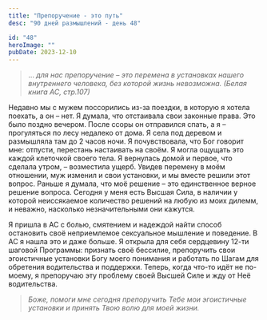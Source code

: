 ```yaml
---
title: "Препоручение - это путь"
desc: "90 дней размышлений - день 48"

id: "48"
heroImage: ""
pubDate: 2023-12-10
---
```

> … _для нас препоручение – это перемена в установках нашего внутреннего
> человека, без которой жизнь невозможна._ _(Белая книга АС, стр.107)_

Недавно мы с мужем поссорились из-за поездки, в которую я хотела поехать, а он
– нет. Я думала, что отстаивала свои законные права. Это было поздно вечером.
После ссоры он отправился спать, а я – прогуляться по лесу недалеко от дома. Я
села под деревом и размышляла там до 2 часов ночи. Я почувствовала, что Бог
говорит мне: отпусти, перестань настаивать на своём. Я могла ощущать это
каждой клеточкой своего тела. Я вернулась домой и первое, что сделала утром, –
возместила ущерб. Увидев перемену в моём отношении, муж изменил и свои
установки, и мы вместе решили этот вопрос. Раньше я думала, что моё решение –
это единственное верное решение вопроса. Сегодня у меня есть Высшая Сила, в
наличии у которой неиссякаемое количество решений на любую из моих дилемм, и
неважно, насколько незначительными они кажутся.

Я пришла в АС с болью, смятением и надеждой найти способ остановить своё
неприемлемое сексуальное мышление и поведение. В АС я нашла это и даже больше.
Я открыла для себя сердцевину 12-ти шаговой Программы: признать своё бессилие,
препоручить свои эгоистичные установки Богу моего понимания и работать по
Шагам для обретения водительства и поддержки. Теперь, когда что-то идёт не по-
моему, я препоручаю эту проблему своей Высшей Силе и жду от Неё водительства.

> _Боже, помоги мне сегодня препоручить Тебе мои эгоистичные установки и
> принять Твою волю для моей жизни._

